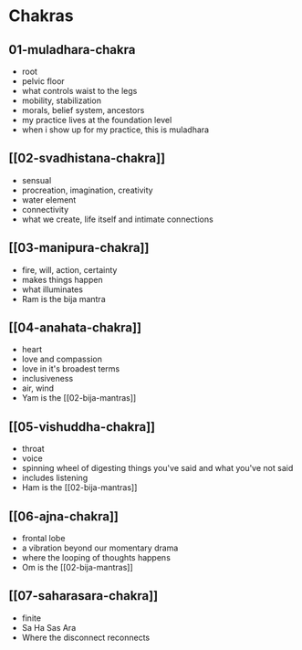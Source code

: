 # Chakras

## 01-muladhara-chakra
- root 
- pelvic floor
- what controls waist to the legs
- mobility, stabilization
- morals, belief system, ancestors
- my practice lives at the foundation level
- when i show up for my practice, this is muladhara

## [[02-svadhistana-chakra]]
- sensual
- procreation, imagination, creativity
- water element 
- connectivity
- what we create, life itself and intimate connections

## [[03-manipura-chakra]]
- fire, will, action, certainty
- makes things happen
- what illuminates
- Ram is the bija mantra

## [[04-anahata-chakra]]
- heart
- love and compassion
- love in it's broadest terms
- inclusiveness
- air, wind
- Yam is the [[02-bija-mantras]]

## [[05-vishuddha-chakra]]
- throat 
- voice
- spinning wheel of digesting things you've said and what you've not said
- includes listening
- Ham is the [[02-bija-mantras]]

## [[06-ajna-chakra]]
- frontal lobe
- a vibration beyond our momentary drama
- where the looping of thoughts happens
- Om is the [[02-bija-mantras]]

## [[07-saharasara-chakra]]
- finite
- Sa Ha Sas Ara
- Where the disconnect reconnects